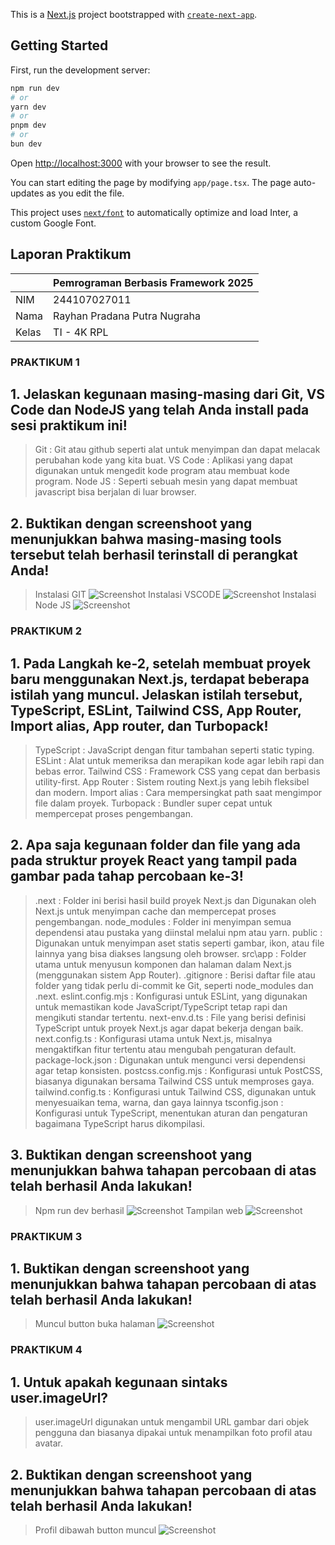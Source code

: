 This is a [Next.js](https://nextjs.org/) project bootstrapped with [`create-next-app`](https://github.com/vercel/next.js/tree/canary/packages/create-next-app).

## Getting Started

First, run the development server:

```bash
npm run dev
# or
yarn dev
# or
pnpm dev
# or
bun dev
```

Open [http://localhost:3000](http://localhost:3000) with your browser to see the result.

You can start editing the page by modifying `app/page.tsx`. The page auto-updates as you edit the file.

This project uses [`next/font`](https://nextjs.org/docs/basic-features/font-optimization) to automatically optimize and load Inter, a custom Google Font.

## Laporan Praktikum

|  | Pemrograman Berbasis Framework 2025 |
|--|--|
| NIM |  244107027011|
| Nama |  Rayhan Pradana Putra Nugraha |
| Kelas | TI - 4K RPL |


### PRAKTIKUM 1

## 1.	Jelaskan kegunaan masing-masing dari Git, VS Code dan NodeJS yang telah Anda install pada sesi praktikum ini! 
>	Git : Git atau github seperti alat untuk menyimpan dan dapat melacak perubahan kode yang kita buat.
>	VS Code : Aplikasi yang dapat digunakan untuk mengedit kode program atau membuat kode program.
>	Node JS : Seperti sebuah mesin yang dapat membuat javascript bisa berjalan di luar browser.

## 2.	Buktikan dengan screenshoot yang menunjukkan bahwa masing-masing tools tersebut telah berhasil terinstall di perangkat Anda!
>	Instalasi GIT
 ![Screenshot](public\img\01.png)
>	Instalasi VSCODE
 ![Screenshot](public\img\02.png)
>	Instalasi Node JS
 ![Screenshot](public\img\03.png)

 
### PRAKTIKUM 2

## 1.	Pada Langkah ke-2, setelah membuat proyek baru menggunakan Next.js, terdapat beberapa istilah yang muncul. Jelaskan istilah tersebut, TypeScript, ESLint, Tailwind CSS, App Router, Import alias, App router, dan Turbopack! 
>	TypeScript : JavaScript dengan fitur tambahan seperti static typing.
>	ESLint  : Alat untuk memeriksa dan merapikan kode agar lebih rapi dan bebas error.
>	Tailwind CSS : Framework CSS yang cepat dan berbasis utility-first.
>	App Router : Sistem routing Next.js yang lebih fleksibel dan modern.
>	Import alias : Cara mempersingkat path saat mengimpor file dalam proyek.
>	Turbopack : Bundler super cepat untuk mempercepat proses pengembangan.

## 2.	Apa saja kegunaan folder dan file yang ada pada struktur proyek React yang tampil pada gambar pada tahap percobaan ke-3! 
>	.next : Folder ini berisi hasil build proyek Next.js dan Digunakan oleh Next.js untuk menyimpan cache dan mempercepat proses pengembangan.
>	node_modules : Folder ini menyimpan semua dependensi atau pustaka yang diinstal melalui npm atau yarn.
>	public : Digunakan untuk menyimpan aset statis seperti gambar, ikon, atau file lainnya yang bisa diakses langsung oleh browser.
>	src\app : Folder utama untuk menyusun komponen dan halaman dalam Next.js (menggunakan sistem App Router).
>	.gitignore : Berisi daftar file atau folder yang tidak perlu di-commit ke Git, seperti node_modules dan .next.
>	eslint.config.mjs : Konfigurasi untuk ESLint, yang digunakan untuk memastikan kode JavaScript/TypeScript tetap rapi dan mengikuti standar tertentu.
>	next-env.d.ts : File yang berisi definisi TypeScript untuk proyek Next.js agar dapat bekerja dengan baik.
>	next.config.ts : Konfigurasi utama untuk Next.js, misalnya mengaktifkan fitur tertentu atau mengubah pengaturan default.
>	package-lock.json : Digunakan untuk mengunci versi dependensi agar tetap konsisten.
>	postcss.config.mjs : Konfigurasi untuk PostCSS, biasanya digunakan bersama Tailwind CSS untuk memproses gaya.
>	tailwind.config.ts : Konfigurasi untuk Tailwind CSS, digunakan untuk menyesuaikan tema, warna, dan gaya lainnya
>	tsconfig.json : Konfigurasi untuk TypeScript, menentukan aturan dan pengaturan bagaimana TypeScript harus dikompilasi.

## 3.	Buktikan dengan screenshoot yang menunjukkan bahwa tahapan percobaan di atas telah berhasil Anda lakukan!
>	Npm run dev berhasil
 ![Screenshot](public\img\05.png)
>	Tampilan web
 ![Screenshot](public\img\06.png)

 ### PRAKTIKUM 3

## 1.	Buktikan dengan screenshoot yang menunjukkan bahwa tahapan percobaan di atas telah berhasil Anda lakukan!
>	Muncul button buka halaman
 ![Screenshot](public\img\07.png)

 ### PRAKTIKUM 4 
 
## 1.	Untuk apakah kegunaan sintaks user.imageUrl? 
>	user.imageUrl digunakan untuk mengambil URL gambar dari objek pengguna dan biasanya dipakai untuk menampilkan foto profil atau avatar.

## 2.	Buktikan dengan screenshoot yang menunjukkan bahwa tahapan percobaan di atas telah berhasil Anda lakukan!
>	Profil dibawah button muncul
  ![Screenshot](public\img\08.png)

